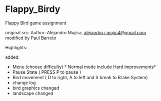 # Flappy_Birdy
Flappy Bird game assignment

original src:  Author: Alejandro Mujica, alejandro.j.mujic4@gmail.com
modified by Paul Barreto


Highlights:

added:
- Menu (choose difficulty) * Normal mode include Hard improvements* 
- Pause State ( PRESS P to pause )
- Bird movement ( D to right, A to left and S break to Brake System)
- change log 
- bird graphics changed
- landscape changed





